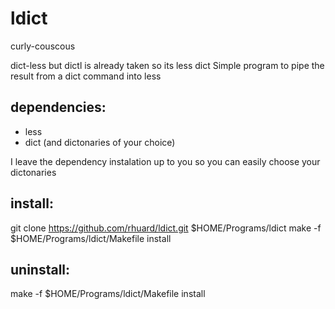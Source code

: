# ldict 
 curly-couscous

dict-less but dictl is already taken so its less dict
Simple program to pipe the result from a dict command into less

## dependencies:
* less
* dict (and dictonaries of your choice)

I leave the dependency instalation up to you so you can easily choose your dictonaries

## install:
git clone https://github.com/rhuard/ldict.git $HOME/Programs/ldict
make -f $HOME/Programs/ldict/Makefile install

## uninstall:
make -f $HOME/Programs/ldict/Makefile install
